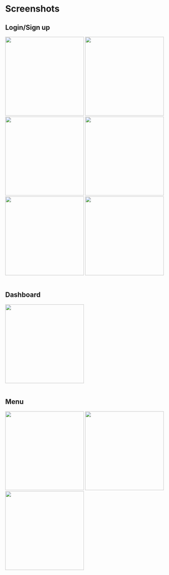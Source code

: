 # Screenshots

## Login/Sign up

<img src="https://user-images.githubusercontent.com/39546098/177978199-81640d4c-6aa8-4537-9ac9-52d0ae7e70c0.png" width="250" />       <img src="https://user-images.githubusercontent.com/39546098/177978201-5235d817-a282-43f8-9c50-8eda74ae2bd7.png" width="250" />       <img src="https://user-images.githubusercontent.com/39546098/177978205-c3856def-f9b3-46df-a0ce-8213f389ee3f.png" width="250" />       <img src="https://user-images.githubusercontent.com/39546098/177978208-738d513b-5189-49c1-870c-dc16b011998c.png" width="250" />       <img src="https://user-images.githubusercontent.com/39546098/177978211-e963b103-ee88-4ed2-8d87-920b79ae1724.png" width="250" />       <img src="https://user-images.githubusercontent.com/39546098/177978193-4f632288-e061-443e-b9fc-666d9fd5a302.png" width="250" /> <br /> <br />


## Dashboard
<img src="https://user-images.githubusercontent.com/39546098/177978250-e47770a7-8501-471e-8ca5-1be64a237f10.png" width="250" /> <br /> <br />


## Menu
<img src="https://user-images.githubusercontent.com/39546098/177980595-b9f6cd72-db77-49d4-8c9b-fc1aeadc23c2.png" width="250" />   <img src="https://user-images.githubusercontent.com/39546098/177980779-3f644b87-9e08-4f0b-8baa-d6685161a26f.png" width="250" />
<img src="https://user-images.githubusercontent.com/39546098/177980861-8182e549-76e5-4ec8-9fcf-5e4b101e28df.png" width="250" />


